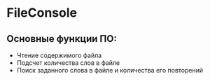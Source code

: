 # FileConsole

## Основные функции ПО:
- Чтение содержимого файла
- Подсчет количества слов в файле
- Поиск заданного слова в файле и количества его повторений
